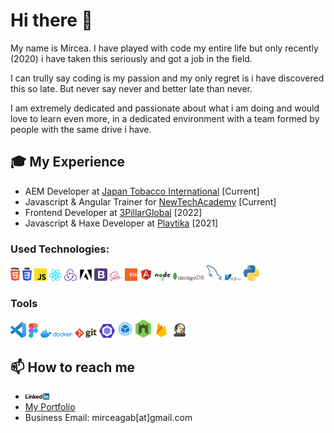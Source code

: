 # Hi there :wave:

My name is Mircea. I have played with code my entire life but only recently (2020) i have taken this seriously and got a job in the field.

I can trully say coding is my passion and my only regret is i have discovered this so late. But never say never and better late than never.

I am extremely dedicated and passionate about what i am doing and would love to learn even more, in a dedicated environment with a team formed by people with the same drive i have.

## :mortar_board: My Experience
- AEM Developer at [Japan Tobacco International](https://www.jti.com/) [Current]
- Javascript & Angular Trainer for [NewTechAcademy](https://www.newtech.ro/) [Current]
- Frontend Developer at [3PillarGlobal](https://www.3pillarglobal.com/) [2022]
- Javascript & Haxe Developer at [Playtika](https://www.playtika.com/) [2021]
### Used Technologies:

<div>
  <img src ="./images/html-5.svg" alt="HTML5 logo" width="3%" title='HTML5'/>
  <img src ="./images/css-3.svg" alt="CSS3 logo" width="3%" title='CSS3'/>
  <img src ="./images/javascript.svg" alt="JavaScript logo" width="4%" title='JavaScript'/>
  <img src ="./images/react.svg" alt="react logo" width="4%" title='React'/>
  <img src ="./images/redux.svg" alt="redux logo" width="4%" title='Redux'/>
  <img src ="./images/adobe.svg" alt="Adobe logo" width="4%" title='Adobe Experience Manager'/>
  <img src ="./images/bootstrap.svg" alt="Bootstrap logo" width="4%" title='Bootstrap'/>
  <img src ="./images/sass.svg" alt="Sass logo" width="4%" title='Sass'/>
  <img src ="./images/es6.svg" alt="ES6 logo" width="4%" title='ES6'/>
  <img src ="./images/angular.svg" alt="angular logo" width="4%" title='Angular'/>
  <img src ="./images/nodejs.svg" alt="Node logo" width="5%" title='Nodejs'/>
  <img src ="./images/mongodb.svg" alt="D3 logo" width="10%" title='MongoDB'/>
  <img src ="./images/mysql.svg" alt="mysql logo" width="5%" title='MYSQL'/>
  <img src ="./images/sqlite.svg" alt="sqlite logo" width="5%" title='sqlite'/>
  <img src ="./images/python.svg" alt="Python logo" width="5%" title='Python'/>
<div>

### Tools

<div>
  <img src ="./images/visual-studio-code.svg" alt="VS Code logo" width="5%" title='Visual Studio Code'/>
  <img src ="./images/figma.svg" alt="Figma logo" width="3%" title='Figma'/>
  <img src ="./images/docker.svg" alt="Docker logo" width="10%" title='Docker'/>
  <img src ="./images/git.svg" alt="Git logo" width="7%" title='Git'/>
  <img src ="./images/eslint.svg" alt="ESLint logo" width="5%" title='ESLint'/>
  <img src ="./images/webpack.svg" alt="Webpack logo" width="5%" title='Webpack'/>
  <img src ="./images/nodemon.svg" alt="Nodemon logo" width="5%" title='Nodemon'/>
    <img src ="./images/firebase.svg" alt="Firebase logo" width="5%" title='Firebase'/>
    <img src ="./images/jenkins.svg" alt="Jenkins logo" width="5%" title='Jenkins'/>
</div>

## :mailbox: How to reach me
<div>
  <ul>
    <li><a href="https://www.linkedin.com/in/mircea-dumitrescu-8581399a" target="_blank"><img src='./images/linkedin.svg' alt='LinkedIn' width="8%"></a>
</li>
    <li><a href="https://dumitrescumircea.ro" target="_blank">My Portfolio</a>
</li>
    <li>Business Email: mirceagab[at]gmail.com</li>
  </ul?
</div>
